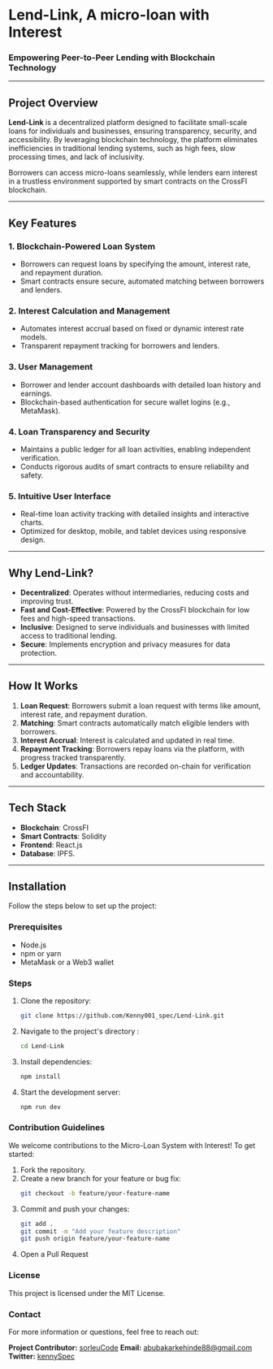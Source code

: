 # Lend-Link, A micro-loan with Interest

### Empowering Peer-to-Peer Lending with Blockchain Technology

---

## Project Overview
**Lend-Link** is a decentralized platform designed to facilitate small-scale loans for individuals and businesses, ensuring transparency, security, and accessibility. By leveraging blockchain technology, the platform eliminates inefficiencies in traditional lending systems, such as high fees, slow processing times, and lack of inclusivity.

Borrowers can access micro-loans seamlessly, while lenders earn interest in a trustless environment supported by smart contracts on the CrossFI blockchain.

---

## Key Features
### 1. **Blockchain-Powered Loan System**
- Borrowers can request loans by specifying the amount, interest rate, and repayment duration.
- Smart contracts ensure secure, automated matching between borrowers and lenders.

### 2. **Interest Calculation and Management**
- Automates interest accrual based on fixed or dynamic interest rate models.
- Transparent repayment tracking for borrowers and lenders.

### 3. **User Management**
- Borrower and lender account dashboards with detailed loan history and earnings.
- Blockchain-based authentication for secure wallet logins (e.g., MetaMask).

### 4. **Loan Transparency and Security**
- Maintains a public ledger for all loan activities, enabling independent verification.
- Conducts rigorous audits of smart contracts to ensure reliability and safety.

### 5. **Intuitive User Interface**
- Real-time loan activity tracking with detailed insights and interactive charts.
- Optimized for desktop, mobile, and tablet devices using responsive design.

---

## Why Lend-Link?
- **Decentralized**: Operates without intermediaries, reducing costs and improving trust.
- **Fast and Cost-Effective**: Powered by the CrossFI blockchain for low fees and high-speed transactions.
- **Inclusive**: Designed to serve individuals and businesses with limited access to traditional lending.
- **Secure**: Implements encryption and privacy measures for data protection.

---

## How It Works
1. **Loan Request**: Borrowers submit a loan request with terms like amount, interest rate, and repayment duration.
2. **Matching**: Smart contracts automatically match eligible lenders with borrowers.
3. **Interest Accrual**: Interest is calculated and updated in real time.
4. **Repayment Tracking**: Borrowers repay loans via the platform, with progress tracked transparently.
5. **Ledger Updates**: Transactions are recorded on-chain for verification and accountability.

---

## Tech Stack
- **Blockchain**: CrossFI
- **Smart Contracts**: Solidity
- **Frontend**: React.js
- **Database**: IPFS.

---

## Installation
Follow the steps below to set up the project:

### Prerequisites
- Node.js
- npm or yarn
- MetaMask or a Web3 wallet

### Steps
1. Clone the repository:
   ```bash
   git clone https://github.com/Kenny001_spec/Lend-Link.git

2. Navigate to the project's directory :
   ```bash
   cd Lend-Link

3. Install dependencies:
   ```bash
   npm install
   
4. Start the development server:
   ```bash
   npm run dev

### Contribution Guidelines
We welcome contributions to the Micro-Loan System with Interest! To get started:

1. Fork the repository.
2. Create a new branch for your feature or bug fix:
   ```bash
   git checkout -b feature/your-feature-name
   
3. Commit and push your changes:
   ```bash
   git add .
   git commit -m "Add your feature description"
   git push origin feature/your-feature-name

4. Open a Pull Request


### License
This project is licensed under the MIT License.


### Contact
For more information or questions, feel free to reach out:

**Project Contributor:** [sorleuCode](https://github.com/sorleuCode)
**Email:** abubakarkehinde88@gmail.com
**Twitter:** [kennySpec](https://x.com/kennySpec)




